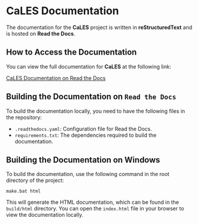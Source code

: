 # CaLES Documentation

The documentation for the **CaLES** project is written in **reStructuredText** and is hosted on **Read the Docs**.

## How to Access the Documentation

You can view the full documentation for **CaLES** at the following link:

[CaLES Documentation on Read the Docs](https://cales-test.readthedocs.io/en/latest/)

## Building the Documentation on `Read the Docs`

To build the documentation locally, you need to have the following files in the repository:

- `.readthedocs.yaml`: Configuration file for Read the Docs.
- `requirements.txt`: The dependencies required to build the documentation.

## Building the Documentation on Windows

To build the documentation, use the following command in the root directory of the project:

```
make.bat html
```

This will generate the HTML documentation, which can be found in the `build/html` directory. You can open the `index.html` file in your browser to view the documentation locally.
